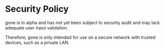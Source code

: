 # Security Policy

gone is in alpha and has not yet been subject to security audit and may lack adequate user input validation.

Therefore, gone is only intended for use on a secure network with trusted devices, such as a private LAN.
